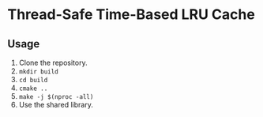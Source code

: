 # Thread-Safe Time-Based LRU Cache

## Usage

1. Clone the repository.
2. `mkdir build`
3. `cd build`
4. `cmake ..`
5. `make -j $(nproc -all)`
6. Use the shared library.
